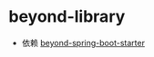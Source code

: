 # beyond-library

- 依赖 [beyond-spring-boot-starter](https://github.com/beyond0630/beyond-spring-boot-starter)